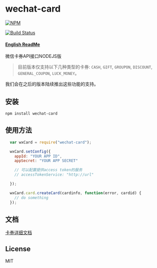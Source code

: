 wechat-card
========================

[![NPM](https://nodei.co/npm/wechat-card.png?downloads=true&downloadRank=true&stars=true)](https://nodei.co/npm/wechat-card/)

[![Build Status](https://travis-ci.org/kenticny/wechat-card.svg?branch=master)](https://travis-ci.org/kenticny/wechat-card)

#### [English ReadMe](README-EN.md)

微信卡券API接口NODEJS版

> 目前版本仅支持以下几种类型的卡券: `CASH`, `GIFT`, `GROUPON`, `DISCOUNT`, `GENERAL_COUPON`, `LUCK_MONEY`。

我们会在之后的版本陆续推出这些功能的支持。


## 安装

    npm install wechat-card

## 使用方法

```javascript
  var wxCard = require("wechat-card");

  wxCard.setConfig({
    appId: "YOUR APP ID",
    appSecret: "YOUR APP SECRET"

    // 可以配置提供access token的服务
    // accessTokenService: "http://url"

  });

  wxCard.card.createCard(cardinfo, function(error, cardid) {
    // do something
  });
```

## 文档

[卡券详细文档](docs/zh-CN/index.md)

## License

MIT
